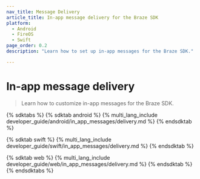 ```yaml
---
nav_title: Message Delivery
article_title: In-app message delivery for the Braze SDK
platform: 
  - Android
  - FireOS
  - Swift
page_order: 0.2
description: "Learn how to set up in-app messages for the Braze SDK."

---
```


# In-app message delivery

> Learn how to customize in-app messages for the Braze SDK.

{% sdktabs %}
{% sdktab android %}
{% multi_lang_include developer_guide/android/in_app_messages/delivery.md %}
{% endsdktab %}

{% sdktab swift %}
{% multi_lang_include developer_guide/swift/in_app_messages/delivery.md %}
{% endsdktab %}

{% sdktab web %}
{% multi_lang_include developer_guide/web/in_app_messages/delivery.md %}
{% endsdktab %}
{% endsdktabs %}
